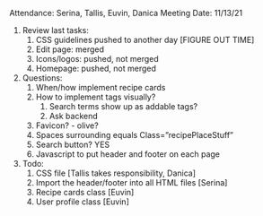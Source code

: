Attendance: Serina, Tallis, Euvin, Danica
Meeting Date: 11/13/21

1. Review last tasks:
   1. CSS guidelines pushed to another day  [FIGURE OUT TIME]
   2. Edit page: merged
   3. Icons/logos: pushed, not merged
   4. Homepage: pushed, not merged
2. Questions:
   1. When/how implement recipe cards
   2. How to implement tags visually? 
      1. Search terms show up as addable tags?
      2. Ask backend
   3. Favicon? - olive?
   4. Spaces surrounding equals Class=”recipePlaceStuff”
   5. Search button? YES
   6. Javascript to put header and footer on each page
3. Todo:
   1. CSS file [Tallis takes responsibility, Danica]   
   2. Import the header/footer into all HTML files [Serina]
   3. Recipe cards class [Euvin] 
   4. User profile class [Euvin]